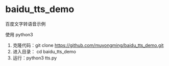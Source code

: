 # baidu_tts_demo
百度文字转语音示例

使用 python3

1. 克隆代码：git clone https://github.com/muyongming/baidu_tts_demo.git
2. 进入目录： cd baidu_tts_demo
3. 运行：python3 tts.py

